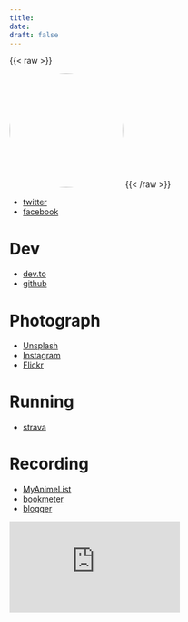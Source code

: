 ```yaml
---
title: 
date: 
draft: false
---
```


{{< raw >}}
<style>
  .circle-image {
    width: 200px;
    height: 200px;
    border-radius: 50%;
    object-fit: cover;
  }
</style>
<img src="/profile_nob.jpg" class="circle-image">
{{< /raw >}}

- [twitter](https://twitter.com/callas1900)
- [facebook](https://www.facebook.com/ryo.tanaka.5661)

# Dev

- [dev.to](https://dev.to/callas1900)
- [github](https://github.com/callas1900)

# Photograph

- [Unsplash](https://unsplash.com/@callas1900/)
- [Instagram](https://www.instagram.com/callas1900/)
- [Flickr](https://www.flickr.com/photos/callas1900/)

# Running

- [strava](https://www.strava.com/athletes/25463236)

# Recording

- [MyAnimeList](https://myanimelist.net/profile/callas1900)
- [bookmeter](https://bookmeter.com/users/44081)
- [blogger](https://callas1900.blogspot.com)


<iframe height='160' width='300' frameborder='0' allowtransparency='true' scrolling='no' src='https://www.strava.com/athletes/25463236/activity-summary/67199eb72fca8ba02a9dc9f4c26236095344e27d'></iframe>


